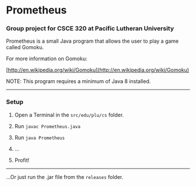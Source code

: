 Prometheus
===========

### Group project for CSCE 320 at Pacific Lutheran University

Prometheus is a small Java program that allows the user to play a game called Gomoku.

For more information on Gomoku:

[http://en.wikipedia.org/wiki/Gomoku](http://en.wikipedia.org/wiki/Gomoku)

NOTE: This program requires a minimum of Java 8 installed.

---

### Setup

1. Open a Terminal in the ```src/edu/plu/cs``` folder.

2. Run ```javac Prometheus.java```

3. Run ```java Prometheus```

4. ...

5. Profit!

---

...Or just run the .jar file from the ```releases``` folder.